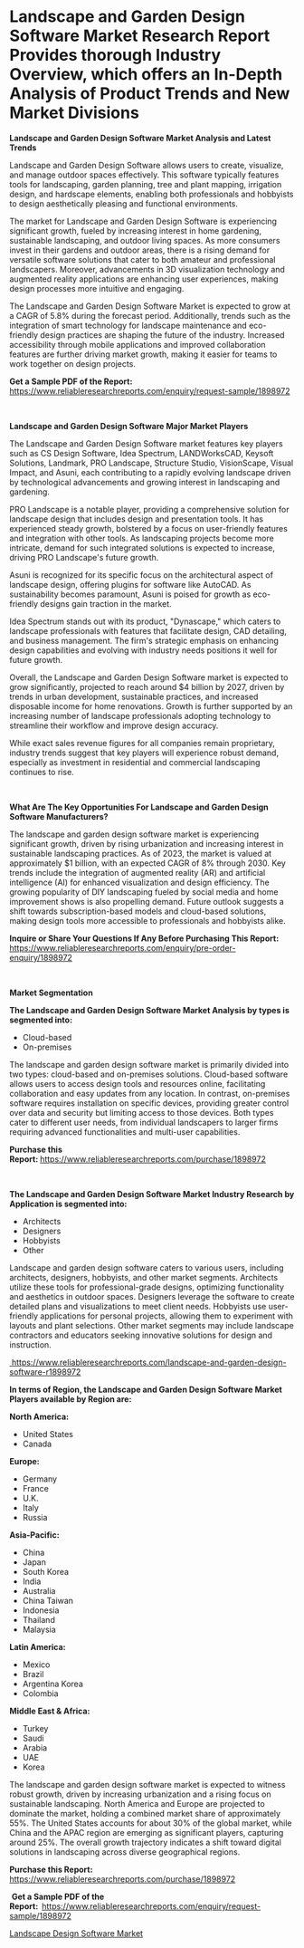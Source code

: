 <p><h1>Landscape and Garden Design Software Market Research Report Provides thorough Industry Overview, which offers an In-Depth Analysis of Product Trends and New Market Divisions</h1></p><p><strong>Landscape and Garden Design Software Market Analysis and Latest Trends</strong></p>
<p><p>Landscape and Garden Design Software allows users to create, visualize, and manage outdoor spaces effectively. This software typically features tools for landscaping, garden planning, tree and plant mapping, irrigation design, and hardscape elements, enabling both professionals and hobbyists to design aesthetically pleasing and functional environments.</p><p>The market for Landscape and Garden Design Software is experiencing significant growth, fueled by increasing interest in home gardening, sustainable landscaping, and outdoor living spaces. As more consumers invest in their gardens and outdoor areas, there is a rising demand for versatile software solutions that cater to both amateur and professional landscapers. Moreover, advancements in 3D visualization technology and augmented reality applications are enhancing user experiences, making design processes more intuitive and engaging.</p><p>The Landscape and Garden Design Software Market is expected to grow at a CAGR of 5.8% during the forecast period. Additionally, trends such as the integration of smart technology for landscape maintenance and eco-friendly design practices are shaping the future of the industry. Increased accessibility through mobile applications and improved collaboration features are further driving market growth, making it easier for teams to work together on design projects.</p></p>
<p><strong>Get a Sample PDF of the Report:&nbsp;</strong> <a href="https://www.reliableresearchreports.com/enquiry/request-sample/1898972?utm_campaign=2244&utm_medium=2&utm_source=Github&utm_content=ia&utm_term=09032025&utm_id=landscape-and-garden-design-software">https://www.reliableresearchreports.com/enquiry/request-sample/1898972</a></p>
<p>&nbsp;</p>
<p><strong>Landscape and Garden Design Software Major Market Players</strong></p>
<p><p>The Landscape and Garden Design Software market features key players such as CS Design Software, Idea Spectrum, LANDWorksCAD, Keysoft Solutions, Landmark, PRO Landscape, Structure Studio, VisionScape, Visual Impact, and Asuni, each contributing to a rapidly evolving landscape driven by technological advancements and growing interest in landscaping and gardening.</p><p>PRO Landscape is a notable player, providing a comprehensive solution for landscape design that includes design and presentation tools. It has experienced steady growth, bolstered by a focus on user-friendly features and integration with other tools. As landscaping projects become more intricate, demand for such integrated solutions is expected to increase, driving PRO Landscape's future growth.</p><p>Asuni is recognized for its specific focus on the architectural aspect of landscape design, offering plugins for software like AutoCAD. As sustainability becomes paramount, Asuni is poised for growth as eco-friendly designs gain traction in the market.</p><p>Idea Spectrum stands out with its product, "Dynascape," which caters to landscape professionals with features that facilitate design, CAD detailing, and business management. The firm's strategic emphasis on enhancing design capabilities and evolving with industry needs positions it well for future growth.</p><p>Overall, the Landscape and Garden Design Software market is expected to grow significantly, projected to reach around $4 billion by 2027, driven by trends in urban development, sustainable practices, and increased disposable income for home renovations. Growth is further supported by an increasing number of landscape professionals adopting technology to streamline their workflow and improve design accuracy.</p><p>While exact sales revenue figures for all companies remain proprietary, industry trends suggest that key players will experience robust demand, especially as investment in residential and commercial landscaping continues to rise.</p></p>
<p>&nbsp;</p>
<p><strong>What Are The Key Opportunities For Landscape and Garden Design Software Manufacturers?</strong></p>
<p><p>The landscape and garden design software market is experiencing significant growth, driven by rising urbanization and increasing interest in sustainable landscaping practices. As of 2023, the market is valued at approximately $1 billion, with an expected CAGR of 8% through 2030. Key trends include the integration of augmented reality (AR) and artificial intelligence (AI) for enhanced visualization and design efficiency. The growing popularity of DIY landscaping fueled by social media and home improvement shows is also propelling demand. Future outlook suggests a shift towards subscription-based models and cloud-based solutions, making design tools more accessible to professionals and hobbyists alike.</p></p>
<p><strong>Inquire or Share Your Questions If Any Before Purchasing This Report:</strong> <a href="https://www.reliableresearchreports.com/enquiry/pre-order-enquiry/1898972?utm_campaign=2244&utm_medium=2&utm_source=Github&utm_content=ia&utm_term=09032025&utm_id=landscape-and-garden-design-software">https://www.reliableresearchreports.com/enquiry/pre-order-enquiry/1898972</a></p>
<p>&nbsp;</p>
<p><strong>Market Segmentation</strong></p>
<p><strong>The Landscape and Garden Design Software Market Analysis by types is segmented into:</strong></p>
<p><ul><li>Cloud-based</li><li>On-premises</li></ul></p>
<p><p>The landscape and garden design software market is primarily divided into two types: cloud-based and on-premises solutions. Cloud-based software allows users to access design tools and resources online, facilitating collaboration and easy updates from any location. In contrast, on-premises software requires installation on specific devices, providing greater control over data and security but limiting access to those devices. Both types cater to different user needs, from individual landscapers to larger firms requiring advanced functionalities and multi-user capabilities.</p></p>
<p><strong>Purchase this Report:&nbsp;</strong><a href="https://www.reliableresearchreports.com/purchase/1898972?utm_campaign=2244&utm_medium=2&utm_source=Github&utm_content=ia&utm_term=09032025&utm_id=landscape-and-garden-design-software">https://www.reliableresearchreports.com/purchase/1898972</a></p>
<p>&nbsp;</p>
<p><strong>The Landscape and Garden Design Software Market Industry Research by Application is segmented into:</strong></p>
<p><ul><li>Architects</li><li>Designers</li><li>Hobbyists</li><li>Other</li></ul></p>
<p><p>Landscape and garden design software caters to various users, including architects, designers, hobbyists, and other market segments. Architects utilize these tools for professional-grade designs, optimizing functionality and aesthetics in outdoor spaces. Designers leverage the software to create detailed plans and visualizations to meet client needs. Hobbyists use user-friendly applications for personal projects, allowing them to experiment with layouts and plant selections. Other market segments may include landscape contractors and educators seeking innovative solutions for design and instruction.</p></p>
<p><a href="https://www.reliableresearchreports.com/landscape-and-garden-design-software-r1898972?utm_campaign=2244&utm_medium=2&utm_source=Github&utm_content=ia&utm_term=09032025&utm_id=landscape-and-garden-design-software">&nbsp;https://www.reliableresearchreports.com/landscape-and-garden-design-software-r1898972</a></p>
<p><strong>In terms of Region, the Landscape and Garden Design Software Market Players available by Region are:</strong></p>
<p>
    <p> <strong> North America: </strong>
        <ul>
            <li>United States</li>
            <li>Canada</li>
        </ul>
        </p> 
    <p> <strong> Europe: </strong>
        <ul>
            <li>Germany</li>
            <li>France</li>
            <li>U.K.</li>
            <li>Italy</li>
            <li>Russia</li>
        </ul>
        </p> 
    <p> <strong> Asia-Pacific: </strong>
        <ul>
            <li>China</li>
            <li>Japan</li>
            <li>South Korea</li>
            <li>India</li>
            <li>Australia</li>
            <li>China Taiwan</li>
            <li>Indonesia</li>
            <li>Thailand</li>
            <li>Malaysia</li>
        </ul>
        </p> 
    <p> <strong> Latin America: </strong>
        <ul>
            <li>Mexico</li>
            <li>Brazil</li>
            <li>Argentina Korea</li>
            <li>Colombia</li>
        </ul>
        </p> 
    <p> <strong> Middle East & Africa: </strong>
        <ul>
            <li>Turkey</li>
            <li>Saudi</li>
            <li>Arabia</li>
            <li>UAE</li>
            <li>Korea</li>
        </ul>
    </p>
    </p>
<p><p>The landscape and garden design software market is expected to witness robust growth, driven by increasing urbanization and a rising focus on sustainable landscaping. North America and Europe are projected to dominate the market, holding a combined market share of approximately 55%. The United States accounts for about 30% of the global market, while China and the APAC region are emerging as significant players, capturing around 25%. The overall growth trajectory indicates a shift toward digital solutions in landscaping across diverse geographical regions.</p></p>
<p><strong>Purchase this Report: </strong><a href="https://www.reliableresearchreports.com/purchase/1898972?utm_campaign=2244&utm_medium=2&utm_source=Github&utm_content=ia&utm_term=09032025&utm_id=landscape-and-garden-design-software">https://www.reliableresearchreports.com/purchase/1898972</a></p>
<p>&nbsp;<strong>Get a Sample PDF of the Report:&nbsp;&nbsp;</strong><a href="https://www.reliableresearchreports.com/enquiry/request-sample/1898972?utm_campaign=2244&utm_medium=2&utm_source=Github&utm_content=ia&utm_term=09032025&utm_id=landscape-and-garden-design-software">https://www.reliableresearchreports.com/enquiry/request-sample/1898972</a></p>
<p><strong></strong></p>
<p><p><a href="https://github.com/delindacallegari68/Market-Research-Report-List-1/blob/main/landscape-design-software-market.md?utm_campaign=2244&utm_medium=2&utm_source=Github&utm_content=ia&utm_term=09032025&utm_id=landscape-and-garden-design-software">Landscape Design Software Market</a></p></p>